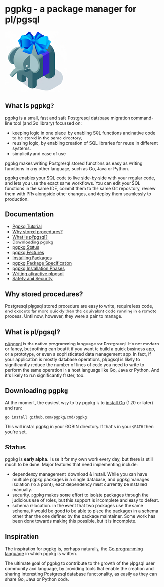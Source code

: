 # pgpkg - a package manager for pl/pgsql

![pgpkg logo](logo-small.png)

## What is pgpkg?

pgpkg is a small, fast and safe Postgresql database migration command-line tool (and Go library) focussed on:

* keeping logic in one place, by enabling SQL functions and native code to be stored in the same directory;
* reusing logic, by enabling creation of SQL libraries for reuse in different systems.
* simplicity and ease of use.

pgpkg makes writing Postgresql stored functions as easy as writing functions in any other language, such as Go, Java or Python.

pgpkg enables your SQL code to live side-by-side with your regular code, and lets you use the exact same
workflows. You can edit your SQL functions in the same IDE, commit them to the same Git repository,
review them with PRs alongside other changes, and deploy them seamlessly to production.

## Documentation

* [Pgpkg Tutorial](pages/tutorial/tutorial.md)
* [Why stored procedures?](#why-stored-procedures)
* [What is pl/pgsql?](#what-is-plpgsql)
* [Downloading pgpkg](#downloading-pgpkg)
* [pgpkg Status](#status)
* [pgpkg Features](pages/features.md)
* [Installing Packages](pages/installing.md)
* [pgpkg Package Specification](pages/spec.md)
* [pgpkg Installation Phases](pages/phases.md)
* [Writing attractive plpgsql](pages/plpgsql.md)
* [Safety and Security](pages/safety.md)

## Why stored procedures?

Postgresql plpgsql stored procedure are easy to write, require less code, and execute far
more quickly than the equivalent code running in a remote process. Until now, however, they were
a pain to manage.

## What is pl/pgsql?

[pl/pgsql](https://www.postgresql.org/docs/current/plpgsql.html) is the native programming language for Postgresql.
It's not modern or fancy, but nothing can beat it if you want to build a quick business app, or a prototype,
or even a sophisticated data management app. In fact, if your application is mostly database operations,
pl/pgsql is likely to significantly reduce the number of lines of code you need to write to perform the
same operation in a host language like Go, Java or Python. And it's likely to run significantly faster, too.

## Downloading pgpkg

At the moment, the easiest way to try pgpkg is to [install Go](https://go.dev/dl/) (1.20 or later) and run:

    go install github.com/pgpkg/cmd/pgpkg

This will install pgpkg in your GOBIN directory. If that's in your `$PATH` then you're set.

## Status

pgpkg is **early alpha**. I use it for my own work every day, but there is still much to be done.
Major features that need implementing include:

* dependency management, download & install. While you can have multiple pgpkg packages in a single
  database, and pgpkg manages isolation (to a point), each dependency must currently be installed
  manually.
* security. pgpkg makes some effort to isolate packages through the judicious use of roles,
  but this support is incomplete and easy to defeat.
* schema relocation. in the event that two packages use the same schema, it would be good to be able
  to place the packages in a schema other than the one defined by the package maintainer.
  Some work has been done towards making this possible, but it is incomplete.

## Inspiration

The inspiration for pgpkg is, perhaps naturally, the [Go programming language](https://go.dev) in which pgpkg is
written.

The ultimate goal of pgpkg to contribute to the growth of the plpgsql user community and language, by providing
tools that enable the creation and sharing interesting Postgresql database functionality, as easily as they can
share Go, Java or Python code.